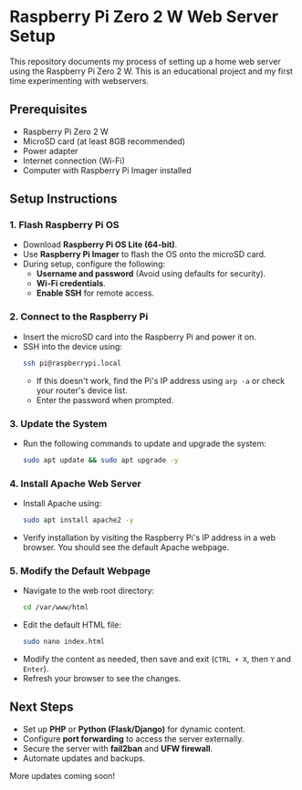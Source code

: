 # Raspberry Pi Zero 2 W Web Server Setup

This repository documents my process of setting up a home web server using the Raspberry Pi Zero 2 W. This is an educational project and my first time experimenting with webservers. 

## Prerequisites
- Raspberry Pi Zero 2 W
- MicroSD card (at least 8GB recommended)
- Power adapter
- Internet connection (Wi-Fi)
- Computer with Raspberry Pi Imager installed

## Setup Instructions
### 1. Flash Raspberry Pi OS
- Download **Raspberry Pi OS Lite (64-bit)**.
- Use **Raspberry Pi Imager** to flash the OS onto the microSD card.
- During setup, configure the following:
  - **Username and password** (Avoid using defaults for security).
  - **Wi-Fi credentials**.
  - **Enable SSH** for remote access.

### 2. Connect to the Raspberry Pi
- Insert the microSD card into the Raspberry Pi and power it on.
- SSH into the device using:
  ```sh
  ssh pi@raspberrypi.local
  ```
  - If this doesn't work, find the Pi's IP address using `arp -a` or check your router's device list.
  - Enter the password when prompted.

### 3. Update the System
- Run the following commands to update and upgrade the system:
  ```sh
  sudo apt update && sudo apt upgrade -y
  ```

### 4. Install Apache Web Server
- Install Apache using:
  ```sh
  sudo apt install apache2 -y
  ```
- Verify installation by visiting the Raspberry Pi's IP address in a web browser. You should see the default Apache webpage.

### 5. Modify the Default Webpage
- Navigate to the web root directory:
  ```sh
  cd /var/www/html
  ```
- Edit the default HTML file:
  ```sh
  sudo nano index.html
  ```
- Modify the content as needed, then save and exit (`CTRL + X`, then `Y` and `Enter`).
- Refresh your browser to see the changes.

## Next Steps
- Set up **PHP** or **Python (Flask/Django)** for dynamic content.
- Configure **port forwarding** to access the server externally.
- Secure the server with **fail2ban** and **UFW firewall**.
- Automate updates and backups.

More updates coming soon!

